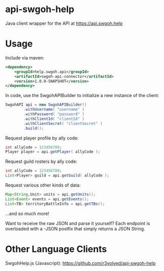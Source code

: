 # api-swgoh-help
Java client wrapper for the API at https://api.swgoh.help

# Usage
Include via maven:
```xml
<dependency>
    <groupId>help.swgoh.api</groupId>
    <artifactId>swgoh-api-connector</artifactId>
    <version>1.0.0-SNAPSHOT</version>
</dependency>
```

In code, use the SwgohAPIBuilder to initialize a new instance of the client:
```java
SwgohAPI api = new SwgohAPIBuilder()
        .withUsername( "username" )
        .withPassword( "password" )
        .withClientId( "clientId" )
        .withClientSecret( "clientSecret" )
        .build();
```

Request player profile by ally code:
```java
int allyCode = 123456789;
Player player = api.getPlayer( allyCode );
```

Request guild rosters by ally code:
```java
int allyCode = 123456789;
List<Player> guild = api.getGuild( allyCode );
```

Request various other kinds of data:
```java
Map<String,Unit> units = api.getUnits();
List<Event> events = api.getEvents();
List<TB> territoryBattleInfo = api.getTBs();
```
...and so much more!

Want to receive the raw JSON and parse it yourself? Each endpoint is overloaded with a -JSON postfix that simply returns a JSON String.

# Other Language Clients
SwgohHelp.js (Javascript): https://github.com/r3volved/api-swgoh-help
